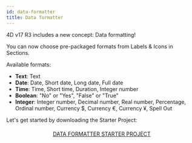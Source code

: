 ```yaml
---
id: data-formatter
title: Data formatter
---
```


4D v17 R3 includes a new concept: Data formatting!

You can now choose pre-packaged formats from Labels & Icons in Sections.<div class = "tips"> 

Available formats:

* **Text**: Text
* **Date**: Date, Short date, Long date, Full date
* **Time**: Time, Short time, Duration, Integer number
* **Boolean**: "No" or "Yes", "False" or "True"
* **Integer**: Integer number, Decimal number, Real number, Percentage, Ordinal number, Currency $, Currency €, Currency ¥, Spell Out</div> 

Let's get started by downloading the Starter Project:

<div style="text-align: center; margin-top: 20px">
  <p>
    

<a class="button"
href="../assets/en/data-formatter/BankingApp.zip">DATA FORMATTER STARTER PROJECT</a>

  </p>
</div>